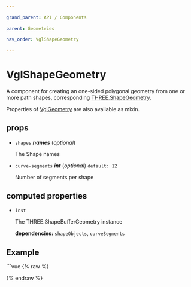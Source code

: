 ```yaml
---
          
grand_parent: API / Components
          
parent: Geometries
          
nav_order: VglShapeGeometry
          
---
```

# VglShapeGeometry 

A component for creating an one-sided polygonal geometry from one or more path shapes,
corresponding [THREE.ShapeGeometry](https://threejs.org/docs/index.html#api/geometries/ShapeGeometry).

Properties of [VglGeometry](../core/vgl-geometry) are also available as mixin. 

## props 

- `shapes` ***names*** (*optional*) 

  The Shape names 

- `curve-segments` ***int*** (*optional*) `default: 12` 

  Number of segments per shape 

## computed properties 

- `inst` 

  The THREE.ShapeBufferGeometry instance 

   **dependencies:** `shapeObjects`, `curveSegments` 



## Example
              
<div class="code-example"><div class="max-width-1-2">
                <vgl-shape-geometry-example class="aspect-1618-1000"></vgl-shape-geometry-example>
              
</div></div>
```vue
{% raw %}<template>
  <div>
    <vgl-renderer
      antialias
      camera="camera"
      scene="scene"
    >
      <vgl-scene name="scene">
        <vgl-shape
          name="shape"
          path="0 0, 10 10, -10 10, -20 -30, 30 -40"
        />
        <vgl-shape-geometry
          name="geo"
          shapes="shape"
          :curve-segments="curveSegments"
        />
        <vgl-mesh-standard-material name="std" />
        <vgl-mesh
          geometry="geo"
          material="std"
        />
        <vgl-ambient-light color="#ffeecc" />
        <vgl-directional-light position="0 1 2" />
      </vgl-scene>
      <vgl-perspective-camera
        orbit-position="100 1 0.5"
        orbit-target="0 0 50"
        name="camera"
      />
    </vgl-renderer>

    <aside class="control-panel">
      <label>Curve segments<input
        v-model="curveSegments"
        type="range"
        max="20"
      ></label>
    </aside>
  </div>
</template>

<script>
export default {
  data: () => ({ curveSegments: 5 }),
};
</script>
{% endraw %}
```